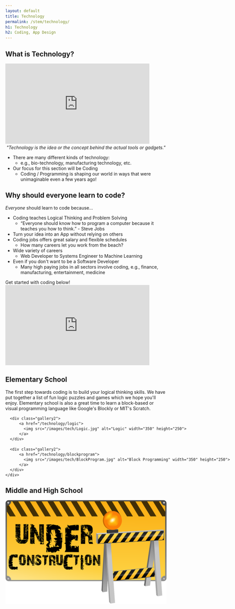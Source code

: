 ```yaml
---
layout: default
title: Technology
permalink: /stem/technology/
h1: Technology
h2: Coding, App Design
---
```


<section50> 
<h2>What is Technology?</h2>
  <div class="section50left">
    <iframe src="https://www.youtube.com/embed/k_RtS3sag1Y?start=0&end=150" scrolling="no" allowfullscreen="" width="450" height="250" frameborder="0"><br/></iframe>
  </div>

  <div class="section50right">
  <div style="text-align:center; font-style:italic;"> "Technology is the <i>idea</i> or the <i>concept</i> behind the actual tools or gadgets." </div>

  <ul class="aboutl1"> 
  <li>There are many different kinds of technology:
  <ul class="aboutl2"><li>e.g., bio-technology, manufacturing technology, etc.</li></ul>
  </li>
  <li>Our focus for this section will be Coding
  <ul class="aboutl2"><li>Coding / Programming is shaping our world in ways that were unimaginable even a few years ago!</li></ul>
  </li>
  </ul>
  </div>
</section50>

<section50>
<h2>Why should everyone learn to code?</h2>

  <div class="section50left">
  <i>Everyone</i> should learn to code because... 

  <ul class="yes">

  <li> Coding teaches Logical Thinking and Problem Solving
    <ul class="aboutl2"> <li> “Everyone should know how to program a computer because it teaches you how to think.” - Steve Jobs</li> </ul>
  </li>

  <li>Turn your idea into an App without relying on others</li>

  <li>Coding jobs offers great salary and flexible schedules
    <ul class="aboutl2"> <li> How many careers let you work from the beach? </li> </ul>
  </li>

  <li>Wide variety of careers
    <ul class="aboutl2"> <li>Web Developer to Systems Engineer to Machine Learning</li></ul>
  </li>

  <li> Even if you don't want to be a Software Developer
    <ul class="aboutl2"> 
      <li> Many high paying jobs in all sectors involve coding, e.g., finance, manufacturing, entertainment, medicine</li> 
    </ul>
  </li>
  </ul>
  Get started with coding below!
  </div> 

  <div class="section50right">
    <iframe src="https://www.youtube.com/embed/cKhVupvyhKk" scrolling="no" allowfullscreen="" width="450" height="250" frameborder="0"><br/></iframe>
  </div>

</section50>

<section50short>

<h2>Elementary School</h2>
<p> The first step towards coding is to build your logical thinking skills. We have put together a list of fun logic puzzles and games which we hope you'll enjoy. Elementary school is also a great time to learn a block-based or visual programming language like Google's Blockly or MIT's Scratch.
</p>

  <div class="navbar2">
    <div class="center" style="width:900px">
      
      <div class="gallery2">
          <a href="/technology/logic">
            <img src="/images/tech/Logic.jpg" alt="Logic" width="350" height="250">
          </a>
      </div>
      
      <div class="gallery2">
          <a href="/technology/blockprogram">
            <img src="/images/tech/BlockProgram.jpg" alt="Block Programming" width="350" height="250">
          </a>
      </div>
    </div>
  </div>

<h2>Middle and High School</h2>
<img class="center" src="/images/ComingSoon.png" style="width:600px; padding-bottom:50px;">
</section50short>